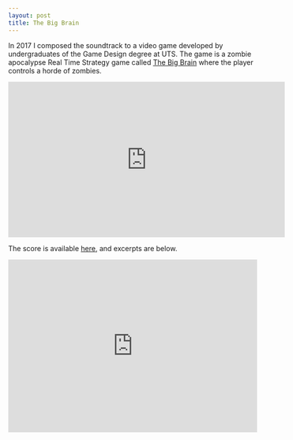 ```yaml
---
layout: post
title: The Big Brain
---
```


In 2017 I composed the soundtrack to a video game developed by undergraduates of the Game Design degree at UTS. The game is a zombie apocalypse Real Time Strategy game called [The Big Brain](http://www.gamesstudio.org/games/big-brain) where the player controls a horde of zombies.

<iframe width="560" height="315" src="https://www.youtube.com/embed/F_WDLDUQiMQ" frameborder="0" allow="autoplay; encrypted-media" allowfullscreen></iframe>

The score is available [here](/images/TheBigBrain.pdf), and excerpts are below.

<iframe width="100%" height="350" scrolling="no" frameborder="no" src="https://w.soundcloud.com/player/?url=https%3A//api.soundcloud.com/playlists/437841609&amp;color=%23ff5500&amp;auto_play=false&amp;hide_related=false&amp;show_comments=true&amp;show_user=true&amp;show_reposts=false&amp;show_teaser=true&amp;visual=true"></iframe>
